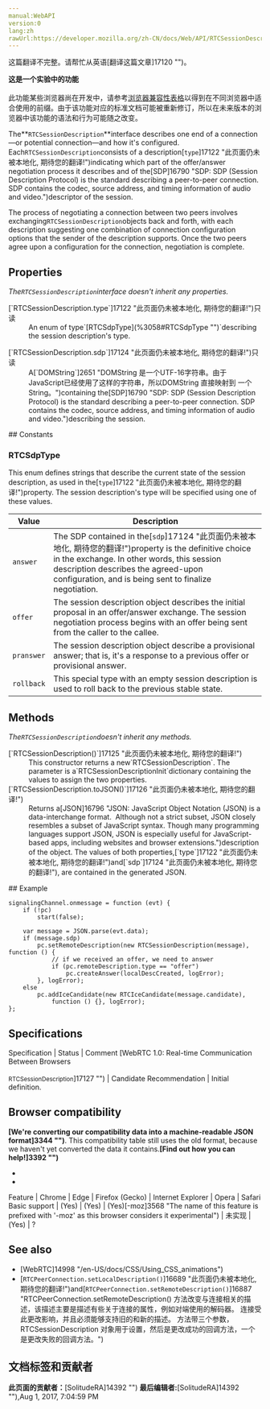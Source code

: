 ```yaml
---
manual:WebAPI
version:0
lang:zh
rawUrl:https://developer.mozilla.org/zh-CN/docs/Web/API/RTCSessionDescription
---
```




这篇翻译不完整。请帮忙从英语[翻译这篇文章]17120 "")。






**这是一个实验中的功能**<br></br>此功能某些浏览器尚在开发中，请参考[浏览器兼容性表格](%3058#Browser_compatibility "")以得到在不同浏览器中适合使用的前缀。由于该功能对应的标准文档可能被重新修订，所以在未来版本的浏览器中该功能的语法和行为可能随之改变。




The**`RTCSessionDescription`**interface describes one end of a connection—or potential connection—and how it&#39;s configured. Each`RTCSessionDescription`consists of a description[`type`]17122 "此页面仍未被本地化, 期待您的翻译!")indicating which part of the offer/answer negotiation process it describes and of the[SDP]16790 "SDP: SDP (Session Description Protocol) is the standard describing a peer-to-peer connection. SDP contains the codec, source address, and timing information of audio and video.")descriptor of the session.



The process of negotiating a connection between two peers involves exchanging`RTCSessionDescription`objects back and forth, with each description suggesting one combination of connection configuration options that the sender of the description supports. Once the two peers agree upon a configuration for the connection, negotiation is complete.


## Properties<a name="Properties"></a>


<em>The`RTCSessionDescription`interface doesn&#39;t inherit any properties.</em>

<dl><dt>[`RTCSessionDescription.type`]17122 "此页面仍未被本地化, 期待您的翻译!")只读</dt><dd>An enum of type`[RTCSdpType](%3058#RTCSdpType "")`describing the session description&#39;s type.</dd></dl><dl><dt>[`RTCSessionDescription.sdp`]17124 "此页面仍未被本地化, 期待您的翻译!")只读</dt><dd>A[`DOMString`]2651 "DOMString 是一个UTF-16字符串。由于JavaScript已经使用了这样的字符串，所以DOMString 直接映射到 一个String。")containing the[SDP]16790 "SDP: SDP (Session Description Protocol) is the standard describing a peer-to-peer connection. SDP contains the codec, source address, and timing information of audio and video.")describing the session.</dd></dl>
## Constants<a name="Constants"></a>

### RTCSdpType<a name="RTCSdpType"></a>


This enum defines strings that describe the current state of the session description, as used in the[`type`]17122 "此页面仍未被本地化, 期待您的翻译!")property. The session description&#39;s type will be specified using one of these values.

Value | Description 
 ---  |  ---  | 
`answer` | The SDP contained in the[`sdp`]17124 "此页面仍未被本地化, 期待您的翻译!")property is the definitive choice in the exchange. In other words, this session description describes the agreed-upon configuration, and is being sent to finalize negotiation. 
`offer` | The session description object describes the initial proposal in an offer/answer exchange. The session negotiation process begins with an offer being sent from the caller to the callee. 
`pranswer` | The session description object describe a provisional answer; that is, it&#39;s a response to a previous offer or provisional answer. 
`rollback` | This special type with an empty session description is used to roll back to the previous stable state. 


## Methods<a name="Methods"></a>


<em>The`RTCSessionDescription`doesn&#39;t inherit any methods.</em>

<dl><dt>[`RTCSessionDescription()`]17125 "此页面仍未被本地化, 期待您的翻译!")<i></i></dt><dd>This constructor returns a new`RTCSessionDescription`. The parameter is a`RTCSessionDescriptionInit`dictionary containing the values to assign the two properties.</dd><dt>[`RTCSessionDescription.toJSON()`]17126 "此页面仍未被本地化, 期待您的翻译!")</dt><dd>Returns a[JSON]16796 "JSON: JavaScript Object Notation (JSON) is a data-interchange format.  Although not a strict subset, JSON closely resembles a subset of JavaScript syntax. Though many programming languages support JSON, JSON is especially useful for JavaScript-based apps, including websites and browser extensions.")description of the object. The values of both properties,[`type`]17122 "此页面仍未被本地化, 期待您的翻译!")and[`sdp`]17124 "此页面仍未被本地化, 期待您的翻译!"), are contained in the generated JSON.</dd></dl>
## Example<a name="Example"></a>

```
signalingChannel.onmessage = function (evt) {
    if (!pc)
        start(false);

    var message = JSON.parse(evt.data);
    if (message.sdp)
        pc.setRemoteDescription(new RTCSessionDescription(message), function () {
            // if we received an offer, we need to answer
            if (pc.remoteDescription.type == "offer")
                pc.createAnswer(localDescCreated, logError);
        }, logError);
    else
        pc.addIceCandidate(new RTCIceCandidate(message.candidate),
            function () {}, logError);
};
```

## Specifications<a name="Specifications"></a>
Specification | Status | Comment 
[WebRTC 1.0: Real-time Communication Between Browsers<br></br><small>RTCSessionDescription</small>]17127 "") | Candidate Recommendation | Initial definition. 


## Browser compatibility<a name="Browser_compatibility"></a>


**[We&#39;re converting our compatibility data into a machine-readable JSON format]3344 "")**. This compatibility table still uses the old format, because we haven&#39;t yet converted the data it contains.**[Find out how you can help!]3392 "")**


* 
* 
Feature | Chrome | Edge | Firefox (Gecko) | Internet Explorer | Opera | Safari 
Basic support | (Yes) | (Yes) | (Yes)[-moz]3568 "The name of this feature is prefixed with '-moz' as this browser considers it experimental") | 未实现 | (Yes) | ? 




## See also<a name="See_also"></a>

* [WebRTC]14998 "/en-US/docs/CSS/Using_CSS_animations")
* [`RTCPeerConnection.setLocalDescription()`]16689 "此页面仍未被本地化, 期待您的翻译!")and[`RTCPeerConnection.setRemoteDescription()`]16887 "RTCPeerConnection.setRemoteDescription() 方法改变与连接相关的描述，该描述主要是描述有些关于连接的属性，例如对端使用的解码器。 连接受此更改影响，并且必须能够支持旧的和新的描述。 方法带三个参数，RTCSessionDescription 对象用于设置，然后是更改成功的回调方法，一个是更改失败的回调方法。")



## 文档标签和贡献者
**此页面的贡献者：**[SolitudeRA]14392 "")
**最后编辑者:**[SolitudeRA]14392 ""),<time>Aug 1, 2017, 7:04:59 PM</time>


